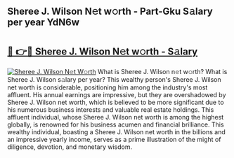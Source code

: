 ## Sheree J. Wilson N𝚎t w𝚘rth - Part-Gku S𝚊lary per year YdN6w

# <h2><a href="http://gc3475r.nevu.top/?p=Sheree+J.+Wilson">🔗 👉🔴 Sheree J. Wilson N𝚎t w𝚘rth - S𝚊lary</a></h2>

[![Sheree J. Wilson N𝚎t W𝚘rth](https://i.imgur.com/Oavwk0R.jpeg)](http://gc3475r.nevu.top/?p=Sheree+J.+Wilson)
What is Sheree J. Wilson n𝚎t w𝚘rth? What is Sheree J. Wilson s𝚊lary per year?
This wealthy person's Sheree J. Wilson net worth is considerable, positioning him among the industry's most affluent. His annual earnings are impressive, but they are overshadowed by Sheree J. Wilson net worth, which is believed to be more significant due to his numerous business interests and valuable real estate holdings. This affluent individual, whose Sheree J. Wilson net worth is among the highest globally, is renowned for his business acumen and financial brilliance. This wealthy individual, boasting a Sheree J. Wilson net worth in the billions and an impressive yearly income, serves as a prime illustration of the might of diligence, devotion, and monetary wisdom.
